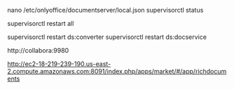 nano /etc/onlyoffice/documentserver/local.json
supervisorctl status

supervisorctl restart all

supervisorctl restart ds:converter
supervisorctl restart ds:docservice


http://collabora:9980

http://ec2-18-219-239-190.us-east-2.compute.amazonaws.com:8091/index.php/apps/market/#/app/richdocuments